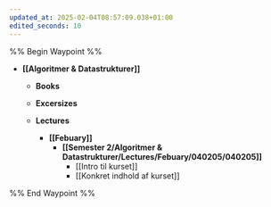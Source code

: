 ```yaml
---
updated_at: 2025-02-04T08:57:09.038+01:00
edited_seconds: 10
---
```

%% Begin Waypoint %%
- **[[Algoritmer & Datastrukturer]]**
	- **Books**

	- **Excersizes**
	- **Lectures**
		- **[[Febuary]]**
			- **[[Semester 2/Algoritmer & Datastrukturer/Lectures/Febuary/040205/040205]]**
				- [[Intro til kurset]]
				- [[Konkret indhold af kurset]]

%% End Waypoint %%
